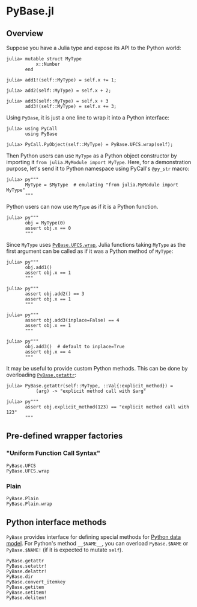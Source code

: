 # PyBase.jl

## Overview

Suppose you have a Julia type and expose its API to the Python world:

```jldoctest ufcs-example
julia> mutable struct MyType
           x::Number
       end

julia> add1!(self::MyType) = self.x += 1;

julia> add2(self::MyType) = self.x + 2;

julia> add3(self::MyType) = self.x + 3
       add3!(self::MyType) = self.x += 3;
```

Using `PyBase`, it is just a one line to wrap it into a Python
interface:

```jldoctest ufcs-example
julia> using PyCall
       using PyBase

julia> PyCall.PyObject(self::MyType) = PyBase.UFCS.wrap(self);
```

Then Python users can use `MyType` as a Python object constructor by
importing it `from julia.MyModule import MyType`.  Here, for a
demonstration purpose, let's send it to Python namespace using
PyCall's `@py_str` macro:

```jldoctest ufcs-example
julia> py"""
       MyType = $MyType  # emulating "from julia.MyModule import MyType"
       """
```

Python users can now use `MyType` as if it is a Python function.

```jldoctest ufcs-example
julia> py"""
       obj = MyType(0)
       assert obj.x == 0
       """
```

Since `MyType` uses [`PyBase.UFCS.wrap`](@ref), Julia functions taking
`MyType` as the first argument can be called as if it was a Python
method of `MyType`:

```jldoctest ufcs-example
julia> py"""
       obj.add1()
       assert obj.x == 1
       """

julia> py"""
       assert obj.add2() == 3
       assert obj.x == 1
       """

julia> py"""
       assert obj.add3(inplace=False) == 4
       assert obj.x == 1
       """

julia> py"""
       obj.add3()  # default to inplace=True
       assert obj.x == 4
       """
```

It may be useful to provide custom Python methods.  This can be done
by overloading [`PyBase.getattr`](@ref):

```jldoctest ufcs-example
julia> PyBase.getattr(self::MyType, ::Val{:explicit_method}) =
           (arg) -> "explicit method call with $arg"

julia> py"""
       assert obj.explicit_method(123) == "explicit method call with 123"
       """
```

## Pre-defined wrapper factories

### "Uniform Function Call Syntax"

```@docs
PyBase.UFCS
PyBase.UFCS.wrap
```

### Plain

```@docs
PyBase.Plain
PyBase.Plain.wrap
```

## Python interface methods

`PyBase` provides interface for defining special methods for
[Python data model](https://docs.python.org/3/reference/datamodel.html).
For Python's method `__$NAME__`, you can overload `PyBase.$NAME` or
`PyBase.$NAME!` (if it is expected to mutate `self`).

```@docs
PyBase.getattr
PyBase.setattr!
PyBase.delattr!
PyBase.dir
PyBase.convert_itemkey
PyBase.getitem
PyBase.setitem!
PyBase.delitem!
```

